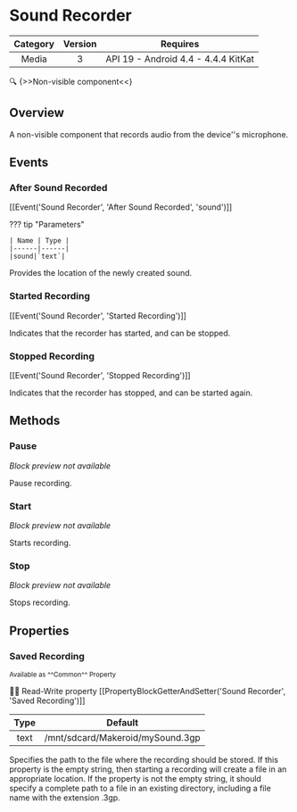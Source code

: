 # Sound Recorder

| Category | Version | Requires |
|:--------:|:-------:|:--------:|
|Media|3|API 19 - Android 4.4 - 4.4.4 KitKat|

:mag: {>>Non-visible component<<}

## Overview

A non-visible component that records audio from the device''s microphone.

## Events

### After Sound Recorded

[[Event('Sound Recorder', 'After Sound Recorded', 'sound')]]

??? tip "Parameters"

    | Name | Type |
    |------|------|
    |sound|`text`|


Provides the location of the newly created sound.

### Started Recording

[[Event('Sound Recorder', 'Started Recording')]]

Indicates that the recorder has started, and can be stopped.

### Stopped Recording

[[Event('Sound Recorder', 'Stopped Recording')]]

Indicates that the recorder has stopped, and can be started again.

## Methods

### Pause

_Block preview not available_

Pause recording.

### Start

_Block preview not available_

Starts recording.

### Stop

_Block preview not available_

Stops recording.

## Properties

### Saved Recording

<small>Available as ^^Common^^ Property</small>

:eyes::pencil: Read-Write property
[[PropertyBlockGetterAndSetter('Sound Recorder', 'Saved Recording')]]

| Type | Default |
|:----:|:-------:|
|text|/mnt/sdcard/Makeroid/mySound.3gp|

Specifies the path to the file where the recording should be stored. If this property is the empty string, then starting a recording will create a file in an appropriate location.  If the property is not the empty string, it should specify a complete path to a file in an existing directory, including a file name with the extension .3gp.